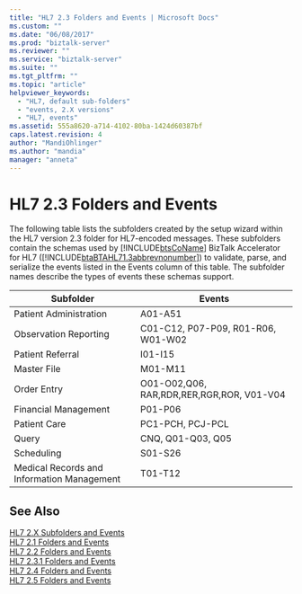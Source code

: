 ```yaml
---
title: "HL7 2.3 Folders and Events | Microsoft Docs"
ms.custom: ""
ms.date: "06/08/2017"
ms.prod: "biztalk-server"
ms.reviewer: ""
ms.service: "biztalk-server"
ms.suite: ""
ms.tgt_pltfrm: ""
ms.topic: "article"
helpviewer_keywords: 
  - "HL7, default sub-folders"
  - "events, 2.X versions"
  - "HL7, events"
ms.assetid: 555a8620-a714-4102-80ba-1424d60387bf
caps.latest.revision: 4
author: "MandiOhlinger"
ms.author: "mandia"
manager: "anneta"
---
```

# HL7 2.3 Folders and Events
The following table lists the subfolders created by the setup wizard within the HL7 version 2.3 folder for HL7-encoded messages. These subfolders contain the schemas used by [!INCLUDE[btsCoName](../../includes/btsconame-md.md)] BizTalk Accelerator for HL7 ([!INCLUDE[btaBTAHL71.3abbrevnonumber](../../includes/btabtahl71-3abbrevnonumber-md.md)]) to validate, parse, and serialize the events listed in the Events column of this table. The subfolder names describe the types of events these schemas support.  
  
|Subfolder|Events|  
|---------------|------------|  
|Patient Administration|A01-A51|  
|Observation Reporting|C01-C12, P07-P09, R01-R06, W01-W02|  
|Patient Referral|I01-I15|  
|Master File|M01-M11|  
|Order Entry|O01-O02,Q06, RAR,RDR,RER,RGR,ROR, V01-V04|  
|Financial Management|P01-P06|  
|Patient Care|PC1-PCH, PCJ-PCL|  
|Query|CNQ, Q01-Q03, Q05|  
|Scheduling|S01-S26|  
|Medical Records and Information Management|T01-T12|  
  
## See Also  
 [HL7 2.X Subfolders and Events](../../adapters-and-accelerators/accelerator-hl7/hl7-2-x-subfolders-and-events.md)   
 [HL7 2.1 Folders and Events](../../adapters-and-accelerators/accelerator-hl7/hl7-2-1-folders-and-events.md)   
 [HL7 2.2 Folders and Events](../../adapters-and-accelerators/accelerator-hl7/hl7-2-2-folders-and-events.md)   
 [HL7 2.3.1 Folders and Events](../../adapters-and-accelerators/accelerator-hl7/hl7-2-3-1-folders-and-events.md)   
 [HL7 2.4 Folders and Events](../../adapters-and-accelerators/accelerator-hl7/hl7-2-4-folders-and-events.md)   
 [HL7 2.5 Folders and Events](../../adapters-and-accelerators/accelerator-hl7/hl7-2-5-folders-and-events.md)